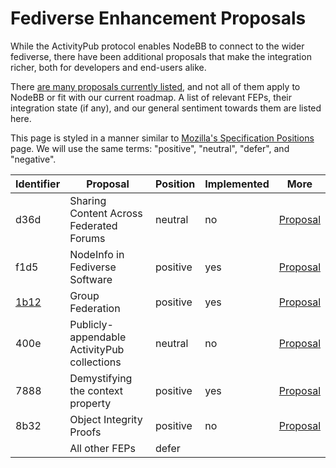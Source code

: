# Fediverse Enhancement Proposals

While the ActivityPub protocol enables NodeBB to connect to the wider fediverse, there have been additional proposals that make the integration richer, both for developers and end-users alike.

There [are many proposals currently listed](https://codeberg.org/fediverse/fep/src/branch/main), and not all of them apply to NodeBB or fit with our current roadmap. A list of relevant FEPs, their integration state (if any), and our general sentiment towards them are listed here.

This page is styled in a manner similar to [Mozilla's Specification Positions](https://mozilla.github.io/standards-positions/) page. We will use the same terms: "positive", "neutral", "defer", and "negative".

| Identifier | Proposal | Position | Implemented | More
|-|-|-|-|-|
| d36d | Sharing Content Across Federated Forums | neutral | no | [Proposal](https://codeberg.org/fediverse/fep/src/branch/main/fep/d36d/fep-d36d.md)
| f1d5 | NodeInfo in Fediverse Software | positive | yes | [Proposal](https://codeberg.org/fediverse/fep/src/branch/main/fep/f1d5/fep-f1d5.md)
| [1b12](./1b12.md) | Group Federation | positive | yes | [Proposal](https://codeberg.org/fediverse/fep/src/branch/main/fep/1b12/fep-1b12.md)
| 400e | Publicly-appendable ActivityPub collections | neutral | no | [Proposal](https://codeberg.org/fediverse/fep/src/branch/main/fep/400e/fep-400e.md)
| 7888 | Demystifying the context property | positive | yes | [Proposal](https://codeberg.org/fediverse/fep/src/branch/main/fep/7888/fep-7888.md)
| 8b32 | Object Integrity Proofs | positive | no | [Proposal](https://codeberg.org/fediverse/fep/src/branch/main/fep/8b32/fep-8b32.md)
| | All other FEPs | defer | | |
